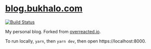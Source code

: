 # [blog.bukhalo.com](https://blog.bukhalo.com/)

[![Build Status](https://travis-ci.com/bukhalo/blog.bukhalo.com.svg?branch=master)](https://travis-ci.com/bukhalo/blog.bukhalo.com)

My personal blog. Forked from [overreacted.io](https://github.com/gaearon/overreacted.io). 

To run locally, `yarn`, then `yarn dev`, then open https://localhost:8000.
